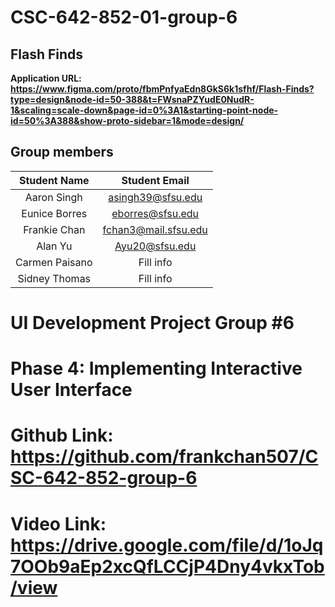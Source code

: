 # CSC-642-852-01-group-6

## Flash Finds
**Application URL: <https://www.figma.com/proto/fbmPnfyaEdn8GkS6k1sfhf/Flash-Finds?type=design&node-id=50-388&t=FWsnaPZYudE0NudR-1&scaling=scale-down&page-id=0%3A1&starting-point-node-id=50%3A388&show-proto-sidebar=1&mode=design/>**

## Group members

| Student Name | Student Email | 
| :----------: | :-----------: | 
|   Aaron Singh   | asingh39@sfsu.edu  |  
|   Eunice Borres   | eborres@sfsu.edu | 
|   Frankie Chan   | fchan3@mail.sfsu.edu | 
|   Alan Yu   | Ayu20@sfsu.edu  | 
|   Carmen Paisano   | Fill info  |
|   Sidney Thomas   | Fill info  |


#  UI Development Project Group #6
# Phase 4: Implementing Interactive User Interface
# Github Link: https://github.com/frankchan507/CSC-642-852-group-6
# Video Link: https://drive.google.com/file/d/1oJq7OOb9aEp2xcQfLCCjP4Dny4vkxTob/view 

